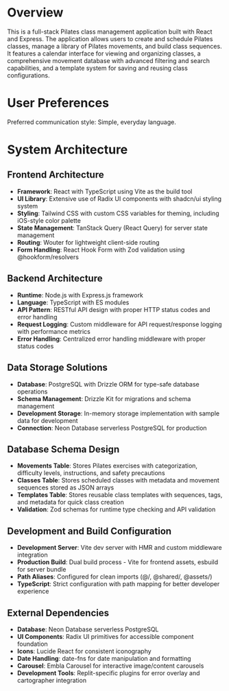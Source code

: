 # Overview

This is a full-stack Pilates class management application built with React and Express. The application allows users to create and schedule Pilates classes, manage a library of Pilates movements, and build class sequences. It features a calendar interface for viewing and organizing classes, a comprehensive movement database with advanced filtering and search capabilities, and a template system for saving and reusing class configurations.

# User Preferences

Preferred communication style: Simple, everyday language.

# System Architecture

## Frontend Architecture
- **Framework**: React with TypeScript using Vite as the build tool
- **UI Library**: Extensive use of Radix UI components with shadcn/ui styling system
- **Styling**: Tailwind CSS with custom CSS variables for theming, including iOS-style color palette
- **State Management**: TanStack Query (React Query) for server state management
- **Routing**: Wouter for lightweight client-side routing
- **Form Handling**: React Hook Form with Zod validation using @hookform/resolvers

## Backend Architecture
- **Runtime**: Node.js with Express.js framework
- **Language**: TypeScript with ES modules
- **API Pattern**: RESTful API design with proper HTTP status codes and error handling
- **Request Logging**: Custom middleware for API request/response logging with performance metrics
- **Error Handling**: Centralized error handling middleware with proper status codes

## Data Storage Solutions
- **Database**: PostgreSQL with Drizzle ORM for type-safe database operations
- **Schema Management**: Drizzle Kit for migrations and schema management
- **Development Storage**: In-memory storage implementation with sample data for development
- **Connection**: Neon Database serverless PostgreSQL for production

## Database Schema Design
- **Movements Table**: Stores Pilates exercises with categorization, difficulty levels, instructions, and safety precautions
- **Classes Table**: Stores scheduled classes with metadata and movement sequences stored as JSON arrays
- **Templates Table**: Stores reusable class templates with sequences, tags, and metadata for quick class creation
- **Validation**: Zod schemas for runtime type checking and API validation

## Development and Build Configuration
- **Development Server**: Vite dev server with HMR and custom middleware integration
- **Production Build**: Dual build process - Vite for frontend assets, esbuild for server bundle
- **Path Aliases**: Configured for clean imports (@/, @shared/, @assets/)
- **TypeScript**: Strict configuration with path mapping for better developer experience

## External Dependencies

- **Database**: Neon Database serverless PostgreSQL
- **UI Components**: Radix UI primitives for accessible component foundation
- **Icons**: Lucide React for consistent iconography
- **Date Handling**: date-fns for date manipulation and formatting
- **Carousel**: Embla Carousel for interactive image/content carousels
- **Development Tools**: Replit-specific plugins for error overlay and cartographer integration
